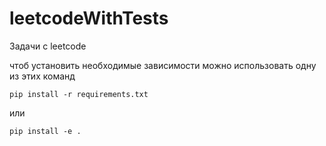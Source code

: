 # leetcodeWithTests
Задачи с leetcode


чтоб установить необходимые зависимости можно использовать одну из этих команд

```shell
pip install -r requirements.txt
```

или

```shell
pip install -e .
```